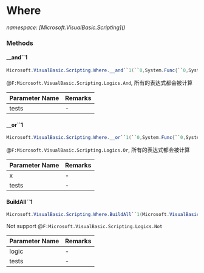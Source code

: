 ﻿# Where
_namespace: [Microsoft.VisualBasic.Scripting](<a href="#" onClick="load('/docs/Microsoft.VisualBasic.Scripting/index.md')"></a>)_





### Methods

#### __and``1
```csharp
Microsoft.VisualBasic.Scripting.Where.__and``1(``0,System.Func{``0,System.Boolean}[])
```
@``F:Microsoft.VisualBasic.Scripting.Logics.And``, 所有的表达式都会被计算

|Parameter Name|Remarks|
|--------------|-------|
|tests|-|


#### __or``1
```csharp
Microsoft.VisualBasic.Scripting.Where.__or``1(``0,System.Func{``0,System.Boolean}[])
```
@``F:Microsoft.VisualBasic.Scripting.Logics.Or``, 所有的表达式都会被计算

|Parameter Name|Remarks|
|--------------|-------|
|x|-|
|tests|-|


#### BuildAll``1
```csharp
Microsoft.VisualBasic.Scripting.Where.BuildAll``1(Microsoft.VisualBasic.Scripting.Logics,System.Func{``0,System.Boolean}[])
```
Not support @``F:Microsoft.VisualBasic.Scripting.Logics.Not``

|Parameter Name|Remarks|
|--------------|-------|
|logic|-|
|tests|-|



